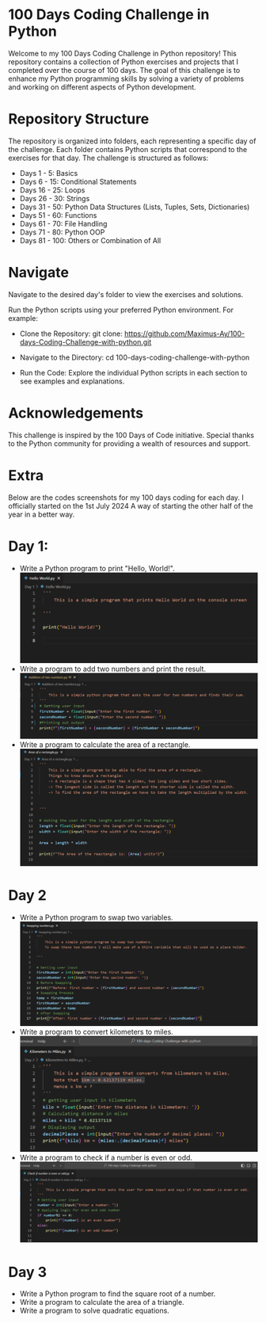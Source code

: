 # 100 Days Coding Challenge in Python
Welcome to my 100 Days Coding Challenge in Python repository! This repository contains a collection of Python exercises and projects that I completed over the course of 100 days. The goal of this challenge is to enhance my Python programming skills by solving a variety of problems and working on different aspects of Python development.

# Repository Structure
The repository is organized into folders, each representing a specific day of the challenge. Each folder contains Python scripts that correspond to the exercises for that day. The challenge is structured as follows:

- Days 1 - 5: Basics
- Days 6 - 15: Conditional Statements
- Days 16 - 25: Loops
- Days 26 - 30: Strings
- Days 31 - 50: Python Data Structures (Lists, Tuples, Sets, Dictionaries)
- Days 51 - 60: Functions
- Days 61 - 70: File Handling
- Days 71 - 80: Python OOP
- Days 81 - 100: Others or Combination of All
# Navigate

Navigate to the desired day's folder to view the exercises and solutions.

Run the Python scripts using your preferred Python environment. For example:


- Clone the Repository: git clone: https://github.com/Maximus-Ay/100-days-Coding-Challenge-with-python.git

- Navigate to the Directory: cd 100-days-coding-challenge-with-python

- Run the Code: Explore the individual Python scripts in each section to see examples and explanations.

# Acknowledgements
This challenge is inspired by the 100 Days of Code initiative. Special thanks to the Python community for providing a wealth of resources and support.

# Extra

Below are the codes screenshots for my 100 days coding for each day. I officially started on the 1st July 2024
A way of starting the other half of the year in a better way.

# Day 1:
- Write a Python program to print "Hello, World!".
![alt text](Images/image.png)
- Write a program to add two numbers and print the result.
![alt text](Images/image-1.png)
- Write a program to calculate the area of a rectangle.
![alt text](Images/image-2.png)

# Day 2
- Write a Python program to swap two variables.
![alt text](Images/image-3.png)
- Write a program to convert kilometers to miles.
![alt text](Images/image-4.png)
- Write a program to check if a number is even or odd.
![alt text](Images/image-5.png)

# Day 3
- Write a Python program to find the square root of a number.
- Write a program to calculate the area of a triangle.
- Write a program to solve quadratic equations.





